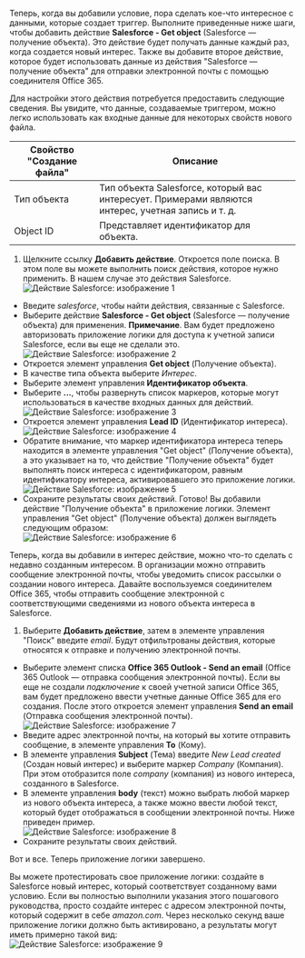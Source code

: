 Теперь, когда вы добавили условие, пора сделать кое-что интересное с данными, которые создает триггер. Выполните приведенные ниже шаги, чтобы добавить действие **Salesforce - Get object** (Salesforce — получение объекта). Это действие будет получать данные каждый раз, когда создается новый интерес. Также вы добавите второе действие, которое будет использовать данные из действия "Salesforce — получение объекта" для отправки электронной почты с помощью соединителя Office 365.

Для настройки этого действия потребуется предоставить следующие сведения. Вы увидите, что данные, создаваемые триггером, можно легко использовать как входные данные для некоторых свойств нового файла.

|Свойство "Создание файла"|Описание|
|---|---|
|Тип объекта|Тип объекта Salesforce, который вас интересует. Примерами являются интерес, учетная запись и т. д.|
|Object ID|Представляет идентификатор для объекта.|


1. Щелкните ссылку **Добавить действие**. Откроется поле поиска. В этом поле вы можете выполнить поиск действия, которое нужно применить. В нашем случае это действия Salesforce.  
![Действие Salesforce: изображение 1](./media/connectors-create-api-salesforce/action-1.png)  
- Введите *salesforce*, чтобы найти действия, связанные с Salesforce.
- Выберите действие **Salesforce - Get object** (Salesforce — получение объекта) для применения. **Примечание**. Вам будет предложено авторизовать приложение логики для доступа к учетной записи Salesforce, если вы еще не сделали это.  
![Действие Salesforce: изображение 2](./media/connectors-create-api-salesforce/action-2.png)  
- Откроется элемент управления **Get object** (Получение объекта).
- В качестве типа объекта выберите *Интерес*.
- Выберите элемент управления **Идентификатор объекта**.
- Выберите **...**, чтобы развернуть список маркеров, которые могут использоваться в качестве входных данных для действий.  
![Действие Salesforce: изображение 3](./media/connectors-create-api-salesforce/action-3.png)  
- Откроется элемент управления **Lead ID** (Идентификатор интереса).  
![Действие Salesforce: изображение 4](./media/connectors-create-api-salesforce/action-4.png)  
- Обратите внимание, что маркер идентификатора интереса теперь находится в элементе управления "Get object" (Получение объекта), а это указывает на то, что действие "Получение объекта" будет выполнять поиск интереса с идентификатором, равным идентификатору интереса, активировавшего это приложение логики.  
![Действие Salesforce: изображение 5](./media/connectors-create-api-salesforce/action-5.png)  
- Сохраните результаты своих действий. Готово! Вы добавили действие "Получение объекта" в приложение логики. Элемент управления "Get object" (Получение объекта) должен выглядеть следующим образом:  
![Действие Salesforce: изображение 6](./media/connectors-create-api-salesforce/action-6.png)  

Теперь, когда вы добавили в интерес действие, можно что-то сделать с недавно созданным интересом. В организации можно отправить сообщение электронной почты, чтобы уведомить список рассылки о создании нового интереса. Давайте воспользуемся соединителем Office 365, чтобы отправить сообщение электронной с соответствующими сведениями из нового объекта интереса в Salesforce.

1. Выберите **Добавить действие**, затем в элементе управления "Поиск" введите *email*. Будут отфильтрованы действия, которые относятся к отправке и получению электронной почты.
- Выберите элемент списка **Office 365 Outlook - Send an email** (Office 365 Outlook — отправка сообщения электронной почты). Если вы еще не создали *подключение* к своей учетной записи Office 365, вам будет предложено ввести учетные данные Office 365 для его создания. После этого откроется элемент управления **Send an email** (Отправка сообщения электронной почты).  
![Действие Salesforce: изображение 7](./media/connectors-create-api-salesforce/action-7.png)  
- Введите адрес электронной почты, на который вы хотите отправить сообщение, в элементе управления **To** (Кому).
-  В элементе управления **Subject** (Тема) введите *New Lead created* (Создан новый интерес) и выберите маркер *Company* (Компания). При этом отобразится поле *company* (компания) из нового интереса, созданного в Salesforce.
-  В элементе управления **body** (текст) можно выбрать любой маркер из нового объекта интереса, а также можно ввести любой текст, который будет отображаться в сообщении электронной почты. Ниже приведен пример.  
![Действие Salesforce: изображение 8](./media/connectors-create-api-salesforce/action-8.png)  
- Сохраните результаты своих действий.

Вот и все. Теперь приложение логики завершено.

Вы можете протестировать свое приложение логики: создайте в Salesforce новый интерес, который соответствует созданному вами условию. Если вы полностью выполнили указания этого пошагового руководства, просто создайте интерес с адресом электронной почты, который содержит в себе *amazon.com*. Через несколько секунд ваше приложение логики должно быть активировано, а результаты могут иметь примерно такой вид:  
![Действие Salesforce: изображение 9](./media/connectors-create-api-salesforce/action-9.png)  

<!---HONumber=AcomDC_0727_2016-->
